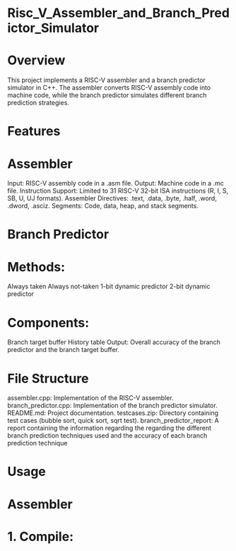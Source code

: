 # Risc_V_Assembler_and_Branch_Predictor_Simulator

# Overview
This project implements a RISC-V assembler and a branch predictor simulator in C++. The assembler converts RISC-V assembly code into machine code, while the branch predictor simulates different branch prediction strategies.

# Features
# Assembler
Input: RISC-V assembly code in a .asm file.
Output: Machine code in a .mc file.
Instruction Support: Limited to 31 RISC-V 32-bit ISA instructions (R, I, S, SB, U, UJ formats).
Assembler Directives: .text, .data, .byte, .half, .word, .dword, .asciz.
Segments: Code, data, heap, and stack segments.

# Branch Predictor
# Methods:
Always taken
Always not-taken
1-bit dynamic predictor
2-bit dynamic predictor
# Components:
Branch target buffer
History table
Output: Overall accuracy of the branch predictor and the branch target buffer.

# File Structure
assembler.cpp: Implementation of the RISC-V assembler.
branch_predictor.cpp: Implementation of the branch predictor simulator.
README.md: Project documentation.
testcases.zip: Directory containing test cases (bubble sort, quick sort, sqrt test).
branch_predictor_report: A report containing the information regarding the regarding the different branch prediction techniques used and the accuracy of each branch prediction technique

# Usage
# Assembler
# 1. Compile:

